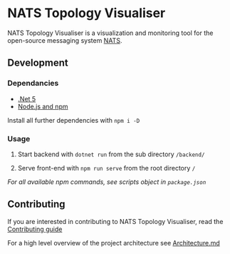 # NATS Topology Visualiser

NATS Topology Visualiser is a visualization and monitoring tool for the open-source messaging system [NATS](https://github.com/nats-io).

## Development
### Dependancies

- [.Net 5](https://dotnet.microsoft.com/download/dotnet/5.0)
- [Node.js and npm](https://nodejs.org/en/download/)

Install all further dependencies with `npm i -D`

### Usage

1. Start backend with `dotnet run` from the sub directory `/backend/`

2. Serve front-end with `npm run serve` from the root directory `/`

*For all available npm commands, see scripts object in `package.json`*

## Contributing

If you are interested in contributing to NATS Topology Visualiser, read the [Contributing guide](CONTRIBUTING.md)

For a high level overview of the project architecture see [Architecture.md](ARCHITECTURE.md)
